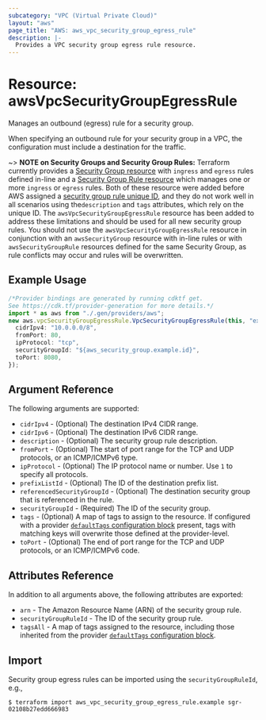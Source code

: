 ```yaml
---
subcategory: "VPC (Virtual Private Cloud)"
layout: "aws"
page_title: "AWS: aws_vpc_security_group_egress_rule"
description: |-
  Provides a VPC security group egress rule resource.
---
```


# Resource: awsVpcSecurityGroupEgressRule

Manages an outbound (egress) rule for a security group.

When specifying an outbound rule for your security group in a VPC, the configuration must include a destination for the traffic.

\~> **NOTE on Security Groups and Security Group Rules:** Terraform currently provides a [Security Group resource](security_group.html) with `ingress` and `egress` rules defined in-line and a [Security Group Rule resource](security_group_rule.html) which manages one or more `ingress` or
`egress` rules. Both of these resource were added before AWS assigned a [security group rule unique ID](https://docs.aws.amazon.com/AWSEC2/latest/UserGuide/security-group-rules.html), and they do not work well in all scenarios using the`description` and `tags` attributes, which rely on the unique ID.
The `awsVpcSecurityGroupEgressRule` resource has been added to address these limitations and should be used for all new security group rules.
You should not use the `awsVpcSecurityGroupEgressRule` resource in conjunction with an `awsSecurityGroup` resource with in-line rules or with `awsSecurityGroupRule` resources defined for the same Security Group, as rule conflicts may occur and rules will be overwritten.

## Example Usage

```typescript
/*Provider bindings are generated by running cdktf get.
See https://cdk.tf/provider-generation for more details.*/
import * as aws from "./.gen/providers/aws";
new aws.vpcSecurityGroupEgressRule.VpcSecurityGroupEgressRule(this, "example", {
  cidrIpv4: "10.0.0.0/8",
  fromPort: 80,
  ipProtocol: "tcp",
  securityGroupId: "${aws_security_group.example.id}",
  toPort: 8080,
});

```

## Argument Reference

The following arguments are supported:

* `cidrIpv4` - (Optional) The destination IPv4 CIDR range.
* `cidrIpv6` - (Optional) The destination IPv6 CIDR range.
* `description` - (Optional) The security group rule description.
* `fromPort` - (Optional) The start of port range for the TCP and UDP protocols, or an ICMP/ICMPv6 type.
* `ipProtocol` - (Optional) The IP protocol name or number. Use `1` to specify all protocols.
* `prefixListId` - (Optional) The ID of the destination prefix list.
* `referencedSecurityGroupId` - (Optional) The destination security group that is referenced in the rule.
* `securityGroupId` - (Required) The ID of the security group.
* `tags` - (Optional) A map of tags to assign to the resource. If configured with a provider [`defaultTags` configuration block](https://registry.terraform.io/providers/hashicorp/aws/latest/docs#default_tags-configuration-block) present, tags with matching keys will overwrite those defined at the provider-level.
* `toPort` - (Optional) The end of port range for the TCP and UDP protocols, or an ICMP/ICMPv6 code.

## Attributes Reference

In addition to all arguments above, the following attributes are exported:

* `arn` - The Amazon Resource Name (ARN) of the security group rule.
* `securityGroupRuleId` - The ID of the security group rule.
* `tagsAll` - A map of tags assigned to the resource, including those inherited from the provider [`defaultTags` configuration block](https://registry.terraform.io/providers/hashicorp/aws/latest/docs#default_tags-configuration-block).

## Import

Security group egress rules can be imported using the `securityGroupRuleId`, e.g.,

```console
$ terraform import aws_vpc_security_group_egress_rule.example sgr-02108b27edd666983
```
